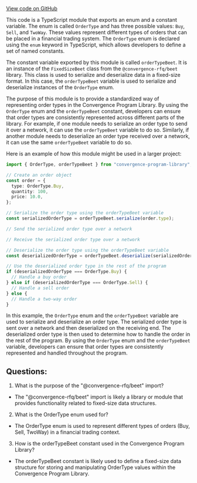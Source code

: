 [View code on GitHub](https://github.com/convergence-rfq/convergence-program-library/rfq/js/generated/types/OrderType.d.ts)

This code is a TypeScript module that exports an enum and a constant variable. The enum is called `OrderType` and has three possible values: `Buy`, `Sell`, and `TwoWay`. These values represent different types of orders that can be placed in a financial trading system. The `OrderType` enum is declared using the `enum` keyword in TypeScript, which allows developers to define a set of named constants.

The constant variable exported by this module is called `orderTypeBeet`. It is an instance of the `FixedSizeBeet` class from the `@convergence-rfq/beet` library. This class is used to serialize and deserialize data in a fixed-size format. In this case, the `orderTypeBeet` variable is used to serialize and deserialize instances of the `OrderType` enum.

The purpose of this module is to provide a standardized way of representing order types in the Convergence Program Library. By using the `OrderType` enum and the `orderTypeBeet` constant, developers can ensure that order types are consistently represented across different parts of the library. For example, if one module needs to serialize an order type to send it over a network, it can use the `orderTypeBeet` variable to do so. Similarly, if another module needs to deserialize an order type received over a network, it can use the same `orderTypeBeet` variable to do so.

Here is an example of how this module might be used in a larger project:

```typescript
import { OrderType, orderTypeBeet } from "convergence-program-library";

// Create an order object
const order = {
  type: OrderType.Buy,
  quantity: 100,
  price: 10.0,
};

// Serialize the order type using the orderTypeBeet variable
const serializedOrderType = orderTypeBeet.serialize(order.type);

// Send the serialized order type over a network

// Receive the serialized order type over a network

// Deserialize the order type using the orderTypeBeet variable
const deserializedOrderType = orderTypeBeet.deserialize(serializedOrderType);

// Use the deserialized order type in the rest of the program
if (deserializedOrderType === OrderType.Buy) {
  // Handle a buy order
} else if (deserializedOrderType === OrderType.Sell) {
  // Handle a sell order
} else {
  // Handle a two-way order
}
```

In this example, the `OrderType` enum and the `orderTypeBeet` variable are used to serialize and deserialize an order type. The serialized order type is sent over a network and then deserialized on the receiving end. The deserialized order type is then used to determine how to handle the order in the rest of the program. By using the `OrderType` enum and the `orderTypeBeet` variable, developers can ensure that order types are consistently represented and handled throughout the program.
## Questions: 
 1. What is the purpose of the "@convergence-rfq/beet" import?
- The "@convergence-rfq/beet" import is likely a library or module that provides functionality related to fixed-size data structures.

2. What is the OrderType enum used for?
- The OrderType enum is used to represent different types of orders (Buy, Sell, TwoWay) in a financial trading context.

3. How is the orderTypeBeet constant used in the Convergence Program Library?
- The orderTypeBeet constant is likely used to define a fixed-size data structure for storing and manipulating OrderType values within the Convergence Program Library.
